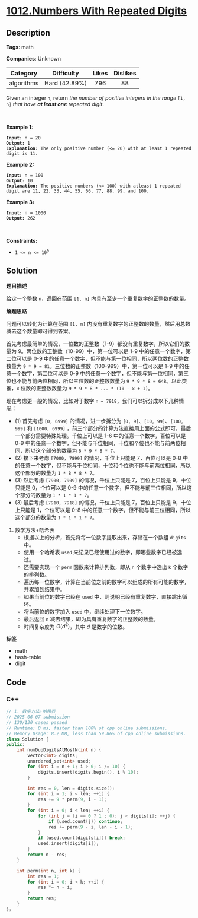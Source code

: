 # [1012.Numbers With Repeated Digits](https://leetcode.com/problems/numbers-with-repeated-digits/description/)

## Description

**Tags**: math

**Companies**: Unknown

|  Category  |  Difficulty   | Likes | Dislikes |
| :--------: | :-----------: | :---: | :------: |
| algorithms | Hard (42.89%) |  796  |    88    |

<p>Given an integer <code>n</code>, return <em>the number of positive integers in the range </em><code>[1, n]</code><em> that have <strong>at least one</strong> repeated digit</em>.</p>
<p>&nbsp;</p>
<p><strong class="example">Example 1:</strong></p>
<pre><code><strong>Input:</strong> n = 20
<strong>Output:</strong> 1
<strong>Explanation:</strong> The only positive number (&lt;= 20) with at least 1 repeated digit is 11.</code></pre>
<p><strong class="example">Example 2:</strong></p>
<pre><code><strong>Input:</strong> n = 100
<strong>Output:</strong> 10
<strong>Explanation:</strong> The positive numbers (&lt;= 100) with atleast 1 repeated digit are 11, 22, 33, 44, 55, 66, 77, 88, 99, and 100.</code></pre>
<p><strong class="example">Example 3:</strong></p>
<pre><code><strong>Input:</strong> n = 1000
<strong>Output:</strong> 262</code></pre>
<p>&nbsp;</p>
<p><strong>Constraints:</strong></p>
<ul>
  <li><code>1 &lt;= n &lt;= 10<sup>9</sup></code></li>
</ul>

## Solution

**题目描述**

给定一个整数 `n`，返回在范围 `[1, n]` 内具有至少一个重复数字的正整数的数量。

**解题思路**

问题可以转化为计算在范围 `[1, n]` 内没有重复数字的正整数的数量，然后用总数减去这个数量即可得到答案。

首先考虑最简单的情况，一位数的正整数（1-9）都没有重复数字，所以它们的数量为 9。两位数的正整数（10-99）中，第一位可以是 1-9 中的任意一个数字，第二位可以是 0-9 中的任意一个数字，但不能与第一位相同，所以两位数的正整数数量为 `9 * 9 = 81`。三位数的正整数（100-999）中，第一位可以是 1-9 中的任意一个数字，第二位可以是 0-9 中的任意一个数字，但不能与第一位相同，第三位也不能与前两位相同，所以三位数的正整数数量为 `9 * 9 * 8 = 648`。以此类推，`x` 位数的正整数数量为 `9 * 9 * 8 * ... * (10 - x + 1)`。

现在考虑更一般的情况，比如对于数字 `n = 7918`，我们可以拆分成以下几种情况：

- (1) 首先考虑 `[0, 6999]` 的情况，进一步拆分为 `[0, 9]`、`[10, 99]`、`[100, 999]` 和 `[1000, 6999]` ，前三个部分的计算方法直接用上面的公式即可，最后一个部分需要特殊处理。千位上可以是 1-6 中的任意一个数字，百位可以是 0-9 中的任意一个数字，但不能与千位相同，十位和个位也不能与前两位相同，所以这个部分的数量为 `6 * 9 * 8 * 7`。
- (2) 接下来考虑 `[7000, 7899]` 的情况，千位上只能是 7，百位可以是 0-8 中的任意一个数字，但不能与千位相同，十位和个位也不能与前两位相同，所以这个部分的数量为 `1 * 8 * 8 * 7`。
- (3) 然后考虑 `[7900, 7909]` 的情况，千位上只能是 7，百位上只能是 9，十位只能是 0，个位可以是 0-9 中的任意一个数字，但不能与前三位相同，所以这个部分的数量为 `1 * 1 * 1 * 7`。
- (3) 最后考虑 `[7910, 7918]` 的情况，千位上只能是 7，百位上只能是 9，十位上只能是 1，个位可以是 0-8 中的任意一个数字，但不能与前三位相同，所以这个部分的数量为 `1 * 1 * 1 * 7`。

1. 数学方法+哈希表
   - 根据以上的分析，首先将每一位数字提取出来，存储在一个数组 `digits` 中。
   - 使用一个哈希表 `used` 来记录已经使用过的数字，即哪些数字已经被选过。
   - 还需要实现一个 `perm` 函数来计算排列数，即从 `n` 个数字中选出 `k` 个数字的排列数。
   - 遍历每一位数字，计算在当前位之前的数字可以组成的所有可能的数字，并累加到结果中。
   - 如果当前位的数字已经在 `used` 中，则说明已经有重复数字，直接跳出循环。
   - 将当前位的数字加入 `used` 中，继续处理下一位数字。
   - 最后返回 `n` 减去结果，即为具有重复数字的正整数的数量。
   - 时间复杂度为 $O(d^2)$，其中 $d$ 是数字的位数。

**标签**

- math
- hash-table
- digit

<!-- code start -->
## Code

### C++

```cpp
// 1. 数学方法+哈希表
// 2025-06-07 submission
// 130/130 cases passed
// Runtime: 0 ms, faster than 100% of cpp online submissions.
// Memory Usage: 8.2 MB, less than 59.86% of cpp online submissions.
class Solution {
public:
    int numDupDigitsAtMostN(int n) {
        vector<int> digits;
        unordered_set<int> used;
        for (int i = n + 1; i > 0; i /= 10) {
            digits.insert(digits.begin(), i % 10);
        }

        int res = 0, len = digits.size();
        for (int i = 1; i < len; ++i) {
            res += 9 * perm(9, i - 1);
        }
        for (int i = 0; i < len; ++i) {
            for (int j = (i == 0 ? 1 : 0); j < digits[i]; ++j) {
                if (used.count(j)) continue;
                res += perm(9 - i, len - i - 1);
            }
            if (used.count(digits[i])) break;
            used.insert(digits[i]);
        }
        return n - res;
    }

    int perm(int n, int k) {
        int res = 1;
        for (int i = 0; i < k; ++i) {
            res *= n - i;
        }
        return res;
    }
};
```

<!-- code end -->
